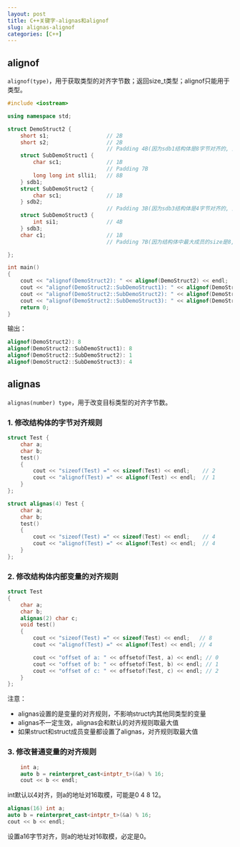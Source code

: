 ```yaml
---
layout: post
title: C++关键字-alignas和alignof
slug: alignas-alignof
categories: [C++]
---
```

## alignof
`alignof(type)`，用于获取类型的对齐字节数；返回size_t类型；alignof只能用于类型。
```cpp
#include <iostream>

using namespace std;

struct DemoStruct2 {
    short s1;                  // 2B
    short s2;                  // 2B
                               // Padding 4B(因为sdb1结构体是8字节对齐的, 所以sdb1.sc1相对于首地址的偏移必须是8的倍数，所以在sdb1.sc1之前填充4B)
    struct SubDemoStruct1 {
        char sc1;              // 1B
                               // Padding 7B
        long long int slli1;   // 8B
    } sdb1;
    struct SubDemoStruct2 {
        char sc1;              // 1B
    } sdb2;
                               // Padding 3B(因为sdb3结构体是4字节对齐的, 所以sdb3.si1相对于首地址的偏移必须是4的倍数，所以在sdb3.si1之前填充3B)
    struct SubDemoStruct3 {
        int si1;               // 4B
    } sdb3;
    char c1;                   // 1B
                               // Padding 7B(因为结构体中最大成员的size是8, 所以结构体的总大小必须是8的倍数，所以在结构体最后填充7B)

};

int main()
{
    cout << "alignof(DemoStruct2): " << alignof(DemoStruct2) << endl;
    cout << "alignof(DemoStruct2::SubDemoStruct1): " << alignof(DemoStruct2::SubDemoStruct1) << endl;
    cout << "alignof(DemoStruct2::SubDemoStruct2): " << alignof(DemoStruct2::SubDemoStruct2) << endl;
    cout << "alignof(DemoStruct2::SubDemoStruct3): " << alignof(DemoStruct2::SubDemoStruct3) << endl;
    return 0;
}
```
输出：
```cpp
alignof(DemoStruct2): 8
alignof(DemoStruct2::SubDemoStruct1): 8
alignof(DemoStruct2::SubDemoStruct2): 1
alignof(DemoStruct2::SubDemoStruct3): 4
```

## alignas
`alignas(number) type`，用于改变目标类型的对齐字节数。

### 1. 修改结构体的字节对齐规则
```cpp
struct Test {
    char a;
    char b;
    test()
    {
        cout << "sizeof(Test) =" << sizeof(Test) << endl;    // 2
        cout << "alignof(Test) =" << alignof(Test) << endl;  // 1
    }
};

struct alignas(4) Test {
    char a;
    char b;
    test()
    {
        cout << "sizeof(Test) =" << sizeof(Test) << endl;    // 4
        cout << "alignof(Test) =" << alignof(Test) << endl;  // 4
    }
};
```
### 2. 修改结构体内部变量的对齐规则
```cpp
struct Test
{
    char a;
    char b;
    alignas(2) char c;
    void test()
    {
        cout << "sizeof(Test) =" << sizeof(Test) << endl;   // 8
        cout << "alignof(Test) =" << alignof(Test) << endl; // 4

        cout << "offset of a: " << offsetof(Test, a) << endl; // 0
        cout << "offset of b: " << offsetof(Test, b) << endl; // 1
        cout << "offset of c: " << offsetof(Test, c) << endl; // 2
    }
};
```
注意：
+ alignas设置的是变量的对齐规则，不影响struct内其他同类型的变量
+ alignas不一定生效，alignas会和默认的对齐规则取最大值
+ 如果struct和struct成员变量都设置了alignas，对齐规则取最大值

### 3. 修改普通变量的对齐规则

```cpp
    int a;
    auto b = reinterpret_cast<intptr_t>(&a) % 16;
    cout << b << endl;
```
int默认以4对齐，则a的地址对16取模，可能是0 4 8 12。
```cpp
alignas(16) int a;
auto b = reinterpret_cast<intptr_t>(&a) % 16;
cout << b << endl;
```
设置a16字节对齐，则a的地址对16取模，必定是0。
